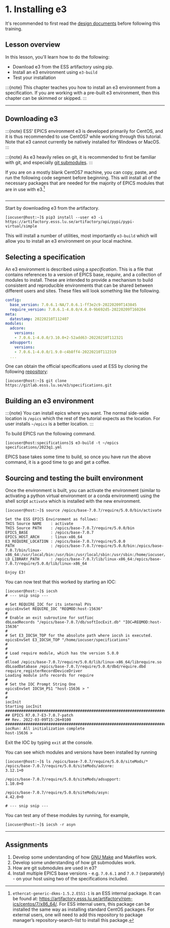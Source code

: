 # 1. Installing e3

It's recommended to first read the [design documents](../../../design/1_intro.md)
before following this training.

## Lesson overview

In this lesson, you'll learn how to do the following:

* Download e3 from the ESS artifactory using pip.
* Install an e3 environment using `e3-build`
* Test your installation

:::{note}
This chapter teaches you how to install an e3 environment from a specification.
If you are working with a pre-built e3 environment, then this chapter can be
skimmed or skipped.
:::

---

## Downloading e3

:::{note}
ESS' EPICS environment e3 is developed primarily for CentOS, and it is thus
recommended to use CentOS7 while working through this tutorial. Note that e3
cannot currently be natively installed for Windows or MacOS.
:::

:::{note}
As e3 heavily relies on git, it is recommended to first be familiar with git,
and especially [git submodules](https://git-scm.com/book/en/v2/Git-Tools-Submodules).
:::

If you are on a mostly blank CentOS7 machine, you can copy, paste, and run the
following code segment before beginning. This will install all of the necessary
packages that are needed for the majority of EPICS modules that are in use with
e3.[^prereqpkg]

```{include} ../../../includes/deps.md
```

---

Start by downloading e3 from the artifactory.

```console
[iocuser@host:~]$ pip3 install --user e3 -i https://artifactory.esss.lu.se/artifactory/api/pypi/pypi-virtual/simple
```

This will install a number of utilities, most importantly `e3-build` which will
allow you to install an e3 environment on your local machine.

## Selecting a specification

An e3 environment is described using a *specification*. This is a file that contains
references to a version of EPICS base, *require*, and a collection of modules to
install. These are intended to provide a mechanism to build consistent and reproducible
environments that can be shared between different users and sites. These files will
look something like the following.

```yaml
config:
  base_version: 7.0.6.1-NA/7.0.6.1-ff3e2c9-20220209T143845
  require_version: 7.0.6.1-4.0.0/4.0.0-9b692d5-20220209T160204
meta:
  datestamp: 20220210T112407
modules:
  adcore:
    versions:
    - 7.0.6.1-4.0.0/3.10.0+2-52add63-20220210T112321
  adsupport:
    versions:
    - 7.0.6.1-4.0.0/1.9.0-c4b8ff4-20220210T112319
  ...
```

One can obtain the official specifications used at ESS by cloning the following
[repository](https://gitlab.esss.lu.se/e3/specifications.git):

```console
[iocuser@host:~]$ git clone https://gitlab.esss.lu.se/e3/specifications.git
```

## Building an e3 environment

:::{note}
You can install epics where you want. The normal side-wide location is `/epics`
which the rest of the tutorial expects as the location. For user installs
`~/epics` is a better location.
:::

To build EPICS run the following command.

```console
[iocuser@host:specifications]$ e3-build -t ~/epics specifications/2023q1.yml
```

EPICS base takes some time to build, so once you have run the above command,
it is a good time to go and get a coffee.

## Sourcing and testing the built environment

Once the environment is built, you can activate the environment (similar to
activating a python virtual environment or a conda environment) using the
shell script `activate` which is installed with the new environment.

```console
[iocuser@host:~]$ source /epics/base-7.0.7/require/5.0.0/bin/activate

Set the ESS EPICS Environment as follows:
THIS Source NAME    : activate
THIS Source PATH    : /epics/base-7.0.7/require/5.0.0/bin
EPICS_BASE          : /epics/base-7.0.7
EPICS_HOST_ARCH     : linux-x86_64
E3_REQUIRE_LOCATION : /epics/base-7.0.7/require/5.0.0
PATH                : /epics/base-7.0.7/require/5.0.0/bin:/epics/base-7.0.7/bin/linux-x86_64:/usr/local/bin:/usr/bin:/usr/local/sbin:/usr/sbin:/home/iocuser/.local/bin:/home/iocuser/bin
LD_LIBRARY_PATH     : /epics/base-7.0.7/lib/linux-x86_64:/epics/base-7.0.7/require/5.0.0/lib/linux-x86_64

Enjoy E3!
```

You can now test that this worked by starting an IOC:

```console
[iocuser@host:~]$ iocsh
# --- snip snip ---

# Set REQUIRE_IOC for its internal PVs
epicsEnvSet REQUIRE_IOC "REQMOD:host-15636"
#
# Enable an exit subroutine for sotfioc
dbLoadRecords "/epics/base-7.0.7/db/softIocExit.db" "IOC=REQMOD:host-15636"
#
# Set E3_IOCSH_TOP for the absolute path where iocsh is executed.
epicsEnvSet E3_IOCSH_TOP "/home/iocuser/specifications"
#
#
# Load require module, which has the version 5.0.0
#
dlload /epics/base-7.0.7/require/5.0.0/lib/linux-x86_64/librequire.so
dbLoadDatabase /epics/base-7.0.7/require/5.0.0/dbd/require.dbd
require_registerRecordDeviceDriver
Loading module info records for require
#
# Set the IOC Prompt String One
epicsEnvSet IOCSH_PS1 "host-15636 > "
#
#
iocInit
Starting iocInit
############################################################################
## EPICS R7.0.7-E3-7.0.7-patch
## Rev. 2022-03-09T15:26+0100
############################################################################
iocRun: All initialization complete
host-15636 >
```

Exit the IOC by typing `exit` at the console.

You can see which modules and versions have been installed by running

```console
[iocuser@host:~]$ ls /epics/base-7.0.7/require/5.0.0/siteMods/*
/epics/base-7.0.7/require/5.0.0/siteMods/adcore:
3.12.1+0

/epics/base-7.0.7/require/5.0.0/siteMods/adsupport:
1.10.0+0

/epics/base-7.0.7/require/5.0.0/siteMods/asyn:
4.42.0+0

# --- snip snip ---
```

You can test any of these modules by running, for example,

```console
[iocuser@host:~]$ iocsh -r asyn
```

---

## Assignments

1. Develop some understanding of how
  [GNU Make](https://www.gnu.org/software/make/manual/html_node/index.html)
  and Makefiles work.
2. Develop some understanding of how git submodules work.
3. How are git submodules are used in e3?
4. Install multiple EPICS base versions - e.g. `7.0.6.1` and `7.0.7`
  (separately) - on your host using two of the specifications included.

[^prereqpkg]: `ethercat-generic-dkms-1.5.2.ESS1-1` is an ESS internal package.
  It can be found at:
  <https://artifactory.esss.lu.se/artifactory/rpm-ics/centos/7/x86_64/>. For ESS
  internal users, this package can be installed the same way as installing
  standard CentOS packages. For external users, one will need to add this
  repository to package manager’s repository-search-list to install this
  package.

